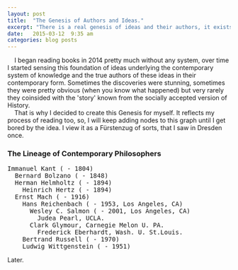 ```yaml
---
layout: post
title:  "The Genesis of Authors and Ideas."
excerpt: "There is a real genesis of ideas and their authors, it exists. It is well hidden, that is true, but finally you can figure it out yourself (for yourself) in this age of instantly accessible information."
date:   2015-03-12  9:35 am
categories: blog posts
---
```

&nbsp;&nbsp;&nbsp;&nbsp;I began reading books in 2014 pretty much without any system, over time I started sensing this foundation of ideas underlying the contemporary system of knowledge and the true authors of these ideas in their contemporary form. Sometimes the discoveries were stunning, sometimes they were pretty obvious (when you know what happened) but very rarely they coinsided with the 'story' known from the socially accepted version of History.<br>
&nbsp;&nbsp;&nbsp;&nbsp;That is why I decided to create this Genesis for myself. It reflects my process of reading too, so, I will keep adding nodes to this graph until I get bored by the idea. I view it as a Fürstenzug of sorts, that I saw in Dresden once.<br>
### The Lineage of Contemporary Philosophers
<pre>
Immanuel Kant ( - 1804)
  Bernard Bolzano ( - 1848)
  Herman Helmholtz ( - 1894)
    Heinrich Hertz ( - 1894)
  Ernst Mach ( - 1916)
    Hans Reichenbach ( - 1953, Los Angeles, CA)
      Wesley C. Salmon ( - 2001, Los Angeles, CA)
        Judea Pearl, UCLA.
      Clark Glymour, Carnegie Melon U. PA.
        Frederick Eberhardt, Wash. U. St.Louis.
    Bertrand Russell ( - 1970)
    Ludwig Wittgenstein ( - 1951)
</pre>
Later.
